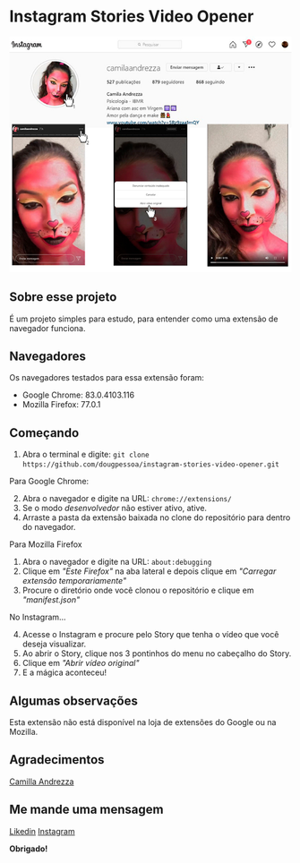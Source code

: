 # Instagram Stories Video Opener

  

![](/images/index.jpg)

## Sobre esse projeto
É um projeto simples para estudo, para entender como uma extensão de navegador funciona. 

## Navegadores
Os navegadores testados para essa extensão foram: 

 - Google Chrome: 83.0.4103.116
 - Mozilla Firefox: 77.0.1

## Começando

 1. Abra o terminal e digite: `git clone https://github.com/dougpessoa/instagram-stories-video-opener.git`

Para Google Chrome:

 2. Abra o navegador e digite na URL: `chrome://extensions/`
 3. Se o modo *desenvolvedor* não estiver ativo, ative.
 4. Arraste a pasta da extensão baixada no clone do repositório para dentro do navegador.

Para Mozilla Firefox

 1. Abra o navegador e digite na URL: `about:debugging`
 2. Clique em *"Este Firefox"* na aba lateral e depois clique em *"Carregar extensão temporariamente"*
 3. Procure o diretório onde você clonou o repositório e clique em *"manifest.json"*
 
No Instagram...
 
 4. Acesse o Instagram e procure pelo Story que tenha o vídeo que você deseja visualizar.
 5. Ao abrir o Story, clique nos 3 pontinhos do menu no cabeçalho do Story.
 6. Clique em *"Abrir vídeo original"*
 7. E a mágica aconteceu!

## Algumas observações
Esta extensão não está disponível na loja de extensões do Google ou na Mozilla. 

## Agradecimentos
[Camilla Andrezza](https://www.instagram.com/camilaandrezza/)


## Me mande uma mensagem
[Likedin](https://www.linkedin.com/in/douglaspessoa/)
[Instagram](https://www.instagram.com/dougpeople/)

**Obrigado!**

